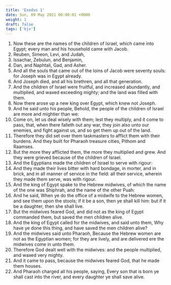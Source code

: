 ```yaml
---
title: 'Exodus 1'
date: Sun, 09 May 2021 00:00:01 +0000
weight: 1
draft: false
tags: ['kjv'] 
---
```


1. Now these are the names of the children of Israel, which came into Egypt; every man and his household came with Jacob.
2. Reuben, Simeon, Levi, and Judah,
3. Issachar, Zebulun, and Benjamin,
4. Dan, and Naphtali, Gad, and Asher.
5. And all the souls that came out of the loins of Jacob were seventy souls: for Joseph was in Egypt already.
6. And Joseph died, and all his brethren, and all that generation.
7. And the children of Israel were fruitful, and increased abundantly, and multiplied, and waxed exceeding mighty; and the land was filled with them.
8. Now there arose up a new king over Egypt, which knew not Joseph.
9. And he said unto his people, Behold, the people of the children of Israel are more and mightier than we:
10. Come on, let us deal wisely with them; lest they multiply, and it come to pass, that, when there falleth out any war, they join also unto our enemies, and fight against us, and so get them up out of the land.
11. Therefore they did set over them taskmasters to afflict them with their burdens. And they built for Pharaoh treasure cities, Pithom and Raamses.
12. But the more they afflicted them, the more they multiplied and grew. And they were grieved because of the children of Israel.
13. And the Egyptians made the children of Israel to serve with rigour:
14. And they made their lives bitter with hard bondage, in morter, and in brick, and in all manner of service in the field: all their service, wherein they made them serve, was with rigour.
15. And the king of Egypt spake to the Hebrew midwives, of which the name of the one was Shiphrah, and the name of the other Puah:
16. And he said, When ye do the office of a midwife to the Hebrew women, and see them upon the stools; if it be a son, then ye shall kill him: but if it be a daughter, then she shall live.
17. But the midwives feared God, and did not as the king of Egypt commanded them, but saved the men children alive.
18. And the king of Egypt called for the midwives, and said unto them, Why have ye done this thing, and have saved the men children alive?
19. And the midwives said unto Pharaoh, Because the Hebrew women are not as the Egyptian women; for they are lively, and are delivered ere the midwives come in unto them.
20. Therefore God dealt well with the midwives: and the people multiplied, and waxed very mighty.
21. And it came to pass, because the midwives feared God, that he made them houses.
22. And Pharaoh charged all his people, saying, Every son that is born ye shall cast into the river, and every daughter ye shall save alive.
